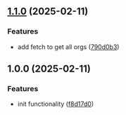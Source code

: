 ## [1.1.0](https://github.com/rodbe-io/github-api/compare/v1.0.0...v1.1.0) (2025-02-11)


### Features

* add fetch to get all orgs ([790d0b3](https://github.com/rodbe-io/github-api/commit/790d0b3561cb59f151de7472fc0d071dcb6bed93))

## 1.0.0 (2025-02-11)


### Features

* init functionality ([f8d17d0](https://github.com/rodbe-io/github-api/commit/f8d17d06aac31157e791db6a9838ba343b6af790))
